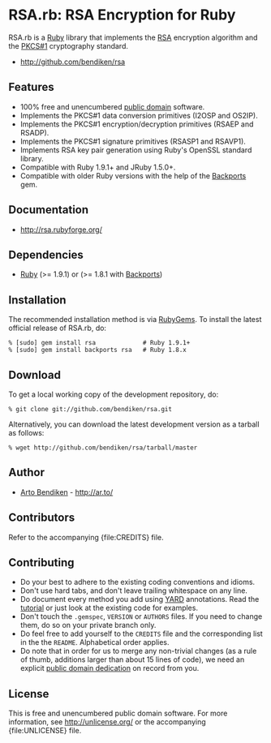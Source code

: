 RSA.rb: RSA Encryption for Ruby
===============================

RSA.rb is a [Ruby][] library that implements the [RSA][] encryption
algorithm and the [PKCS#1][] cryptography standard.

* <http://github.com/bendiken/rsa>

Features
--------

* 100% free and unencumbered [public domain](http://unlicense.org/) software.
* Implements the PKCS#1 data conversion primitives (I2OSP and OS2IP).
* Implements the PKCS#1 encryption/decryption primitives (RSAEP and RSADP).
* Implements the PKCS#1 signature primitives (RSASP1 and RSAVP1).
* Implements RSA key pair generation using Ruby's OpenSSL standard library.
* Compatible with Ruby 1.9.1+ and JRuby 1.5.0+.
* Compatible with older Ruby versions with the help of the [Backports][] gem.

Documentation
-------------

* <http://rsa.rubyforge.org/>

Dependencies
------------

* [Ruby](http://ruby-lang.org/) (>= 1.9.1) or (>= 1.8.1 with [Backports][])

Installation
------------

The recommended installation method is via [RubyGems](http://rubygems.org/).
To install the latest official release of RSA.rb, do:

    % [sudo] gem install rsa             # Ruby 1.9.1+
    % [sudo] gem install backports rsa   # Ruby 1.8.x

Download
--------

To get a local working copy of the development repository, do:

    % git clone git://github.com/bendiken/rsa.git

Alternatively, you can download the latest development version as a tarball
as follows:

    % wget http://github.com/bendiken/rsa/tarball/master

Author
------

* [Arto Bendiken](mailto:arto.bendiken@gmail.com) - <http://ar.to/>

Contributors
------------

Refer to the accompanying {file:CREDITS} file.

Contributing
------------

* Do your best to adhere to the existing coding conventions and idioms.
* Don't use hard tabs, and don't leave trailing whitespace on any line.
* Do document every method you add using [YARD][] annotations. Read the
  [tutorial][YARD-GS] or just look at the existing code for examples.
* Don't touch the `.gemspec`, `VERSION` or `AUTHORS` files. If you need to
  change them, do so on your private branch only.
* Do feel free to add yourself to the `CREDITS` file and the corresponding
  list in the the `README`. Alphabetical order applies.
* Do note that in order for us to merge any non-trivial changes (as a rule
  of thumb, additions larger than about 15 lines of code), we need an
  explicit [public domain dedication][PDD] on record from you.

License
-------

This is free and unencumbered public domain software. For more information,
see <http://unlicense.org/> or the accompanying {file:UNLICENSE} file.

[Ruby]:      http://ruby-lang.org/
[RSA]:       http://en.wikipedia.org/wiki/RSA
[PKCS#1]:    http://en.wikipedia.org/wiki/PKCS1
[YARD]:      http://yardoc.org/
[YARD-GS]:   http://rubydoc.info/docs/yard/file/docs/GettingStarted.md
[PDD]:       http://unlicense.org/#unlicensing-contributions
[Backports]: http://rubygems.org/gems/backports
